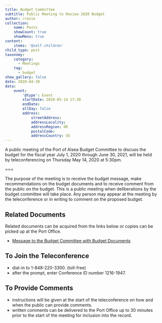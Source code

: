 ```yaml
---
title: Budget Committee
subtitle: Public Meeting to Review 2020 Budget
author: /roxie
collection:
    name: Posts
    showCount: true
    showMenu: true
content:
    items: '@self.children'
child_type: post
taxonomy:
    category: 
      - Meetings 
    tag: 
      - budget 
show_gallery: false
date: 2020-04-30
data:
    event:
        '@type': Event
        startDate: 2020-05-14 17:30
        endDate:
        allDay: false
        address:
            streetAddress:
            addressLocality:
            addressRegion: OR
            postalCode:
            addressCountry: US
---
```


A public meeting of the Port of Alsea Budget Committee to discuss the budget for the fiscal year July 1, 2020 through June 30, 2021, will be held by teleconferencing on Thursday May 14, 2020 at 5:30pm.

===

The purpose of the meeting is to receive the budget message, make recommendations on the budget documents and to receive comment from the public on the budget. This is a public meeting when deliberations by the budget committee will take place. Any person may appear at the meeting by the teleconference or in writing to comment on the proposed budget.

## Related Documents
Related documents can be acquired from the links below or copies can be picked up at the Port Office.
- [Message to the Budget Committee with Budget Documents](Budget-Message-and-Budget-Documents.pdf)

## To Join the Teleconference
- dial-in to 1-848-220-3300. (toll-free)
- after the prompt, enter Conference ID number 1216-1947.

## To Provide Comments
- instructions will be given at the start of the teleconference on how and when the public can provide comments.
- written comments can be delivered to the Port Office up to 30 minutes prior to the start of the meeting for inclusion into the record.


